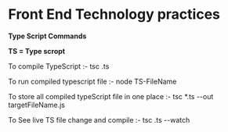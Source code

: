 # Front End Technology practices

<b> Type Script Commands </b>

<b>TS = Type scropt </b>

To compile TypeScript :- tsc <TS-Filename>.ts 

To run compiled typescript file :- node TS-FileName

To store all compiled typeScript file in one place :- tsc *.ts --out targetFileName.js

To See live TS file change and compile :- tsc <fileNam>.ts --watch

